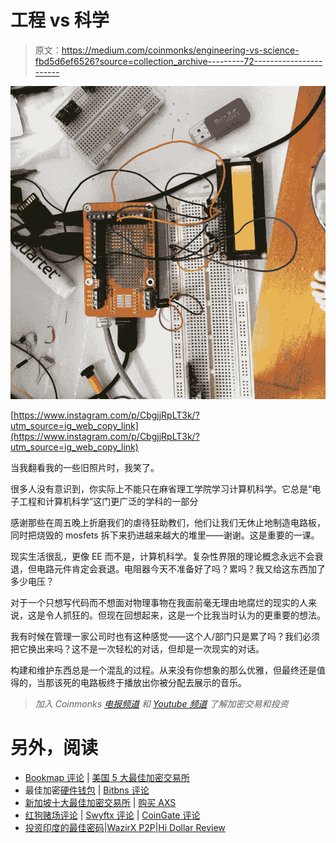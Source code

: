 # 工程 vs 科学

> 原文：<https://medium.com/coinmonks/engineering-vs-science-fbd5d6ef6526?source=collection_archive---------72----------------------->

![](img/32ae9c1935fee97d2f0c8b91163c8d97.png)

[https://www.instagram.com/p/CbgjjRpLT3k/?utm_source=ig_web_copy_link](https://www.instagram.com/p/CbgjjRpLT3k/?utm_source=ig_web_copy_link)

当我翻看我的一些旧照片时，我笑了。

很多人没有意识到，你实际上不能只在麻省理工学院学习计算机科学。它总是“电子工程和计算机科学”这门更广泛的学科的一部分

感谢那些在周五晚上折磨我们的虐待狂助教们，他们让我们无休止地制造电路板，同时把烧毁的 mosfets 拆下来扔进越来越大的堆里——谢谢。这是重要的一课。

现实生活很乱，更像 EE 而不是，计算机科学。复杂性界限的理论概念永远不会衰退，但电路元件肯定会衰退。电阻器今天不准备好了吗？累吗？我又给这东西加了多少电压？

对于一个只想写代码而不想面对物理事物在我面前毫无理由地腐烂的现实的人来说，这是令人抓狂的。但现在回想起来，这是一个比我当时认为的更重要的想法。

我有时候在管理一家公司时也有这种感觉——这个人/部门只是累了吗？我们必须把它换出来吗？这不是一次轻松的对话，但却是一次现实的对话。

构建和维护东西总是一个混乱的过程。从来没有你想象的那么优雅，但最终还是值得的，当那该死的电路板终于播放出你被分配去展示的音乐。

> *加入 Coinmonks* [*电报频道*](https://t.me/coincodecap) *和* [*Youtube 频道*](https://www.youtube.com/c/coinmonks/videos) *了解加密交易和投资*

# 另外，阅读

*   [Bookmap 评论](https://coincodecap.com/bookmap-review-2021-best-trading-software) | [美国 5 大最佳加密交易所](https://coincodecap.com/crypto-exchange-usa)
*   最佳加密[硬件钱包](/coinmonks/hardware-wallets-dfa1211730c6) | [Bitbns 评论](/coinmonks/bitbns-review-38256a07e161)
*   [新加坡十大最佳加密交易所](https://coincodecap.com/crypto-exchange-in-singapore) | [购买 AXS](https://coincodecap.com/buy-axs-token)
*   [红狗赌场评论](https://coincodecap.com/red-dog-casino-review) | [Swyftx 评论](https://coincodecap.com/swyftx-review) | [CoinGate 评论](https://coincodecap.com/coingate-review)
*   [投资印度的最佳密码](https://coincodecap.com/best-crypto-to-invest-in-india-in-2021)|[WazirX P2P](https://coincodecap.com/wazirx-p2p)|[Hi Dollar Review](https://coincodecap.com/hi-dollar-review)